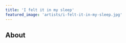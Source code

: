 ```yaml
---
title: 'I felt it in my sleep'
featured_image: 'artists/i-felt-it-in-my-sleep.jpg'
---
```


## About


